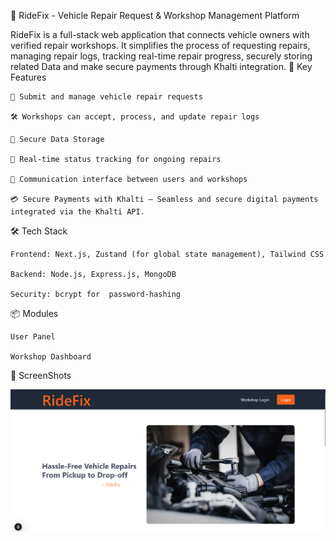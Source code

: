 🚗 RideFix - Vehicle Repair Request & Workshop Management Platform

RideFix is a full-stack web application that connects vehicle owners with verified repair workshops. It simplifies the process of requesting repairs, managing repair logs, tracking real-time repair progress, securely storing related Data and make secure payments through Khalti integration.
🔧 Key Features

    🧾 Submit and manage vehicle repair requests

    🛠 Workshops can accept, process, and update repair logs

    🔐 Secure Data Storage

    📡 Real-time status tracking for ongoing repairs

    💬 Communication interface between users and workshops

    💳 Secure Payments with Khalti – Seamless and secure digital payments integrated via the Khalti API.


🛠 Tech Stack

    Frontend: Next.js, Zustand (for global state management), Tailwind CSS

    Backend: Node.js, Express.js, MongoDB

    Security: bcrypt for  password-hashing

📦 Modules

    User Panel

    Workshop Dashboard

📸 ScreenShots
         
        
        
![Landing Page](Screenshots/landing.png)





